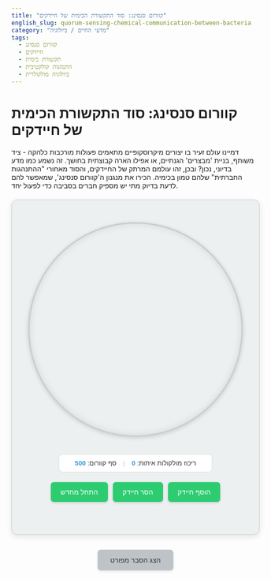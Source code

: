 ```yaml
---
title: "קוורום סנסינג: סוד התקשורת הכימית של חיידקים"
english_slug: quorum-sensing-chemical-communication-between-bacteria
category: "מדעי החיים / ביולוגיה"
tags:
  - קוורום סנסינג
  - חיידקים
  - תקשורת כימית
  - התנהגות קולקטיבית
  - ביולוגיה מולקולרית
---
```

<h1>קוורום סנסינג: סוד התקשורת הכימית של חיידקים</h1>
<p>דמיינו עולם זעיר בו יצורים מיקרוסקופיים מתאמים פעולות מורכבות כלהקה - ציד משותף, בניית 'מבצרים' הגנתיים, או אפילו הארה קבוצתית בחושך. זה נשמע כמו מדע בדיוני, נכון? ובכן, זהו עולמם המרתק של החיידקים, והסוד מאחורי "ההתנהגות החברתית" שלהם טמון בכימיה. הכירו את מנגנון ה'קוורום סנסינג', שמאפשר להם לדעת בדיוק מתי יש מספיק חברים בסביבה כדי לפעול יחד.</p>

<div id="app-container">
    <div id="petri-dish">
        <div id="bacteria-container">
            <!-- Bacteria will be added here by JS -->
        </div>
         <div id="signal-visualization">
            <!-- Signal pulses will be added here by JS -->
        </div>
    </div>
    <div id="signal-indicator">
        <span>ריכוז מולקולות איתות: </span><span id="signal-concentration">0</span>
        <span class="separator">|</span>
        <span>סף קוורום: </span><span id="quorum-threshold-display">500</span>
    </div>
    <div id="controls">
        <button id="add-bacteria" class="control-button">הוסף חיידק</button>
        <button id="remove-bacteria" class="control-button">הסר חיידק</button>
        <button id="reset-sim" class="control-button">התחל מחדש</button>
    </div>
    <div id="status-message"></div>
</div>

<button id="toggle-explanation" class="toggle-button">הצג הסבר מפורט</button>

<div id="explanation" style="display: none;">
    <h2>צוללים לעומק: איך עובד קוורום סנסינג?</h2>
    <p><strong>קוורום סנסינג (Quorum Sensing, QS)</strong> הוא לא פחות ממערכת תקשורת מתוחכמת להפליא. הוא מאפשר לאוכלוסיית חיידקים כולה לתפקד כיחידה אחת, ולקבל "החלטה" משותפת מתי להפעיל גנים מסוימים - אך ורק כאשר מספרם בסביבה מספיק גדול. דמיינו קבוצת מרגלים שמחליטה לתקוף רק כשהגיע המספר המוסכם מראש (ה"קוורום").</p>

    <p><strong>השפה הכימית: מולקולות האיתות (אוטואינדוסרים)</strong></p>
    <p>החיידקים "מדברים" באמצעות מולקולות כימיות קטנות שהם מפרישים לסביבה, הנקראות <strong>אוטואינדוסרים (Autoinducers)</strong>. כל חיידק בקבוצה מייצר ומפריש ללא הרף כמות בסיסית של מולקולות כאלה, כמו שכל אדם פולט קול באופן תמידי (אפילו בנשימה). המולקולות האלה מתפזרות בסביבה החיידקית (כמו קול שמתפשט באוויר).</p>

    <p><strong>החיידק כ'סנסור' כימי</strong></p>
    <p>במקביל להפרשה, כל חיידק מצויד ב"אנטנות" - רצפטורים ספציפיים - שיודעים לזהות ולקשור בחזרה את אותן מולקולות איתות מהסביבה. הרצפטורים האלה יכולים להיות על פני קרום התא או בתוכו.</p>

    <p><strong>"ספירת ראשים" כימית: ריכוז האות</strong></p>
    <p>כשהחיידקים בודדים או מעטים, מולקולות האיתות מתפזרות במהירות בסביבה הרחבה, והריכוז שלהן בסמוך לכל חיידק נשאר נמוך. אבל ככל שאוכלוסיית החיידקים גדלה וצפופה יותר, קצב הפרשת המולקולות עולה בהתאמה, והסביבה הולכת ומתמלאת בהן. הריכוז המקומי של מולקולות האיתות עולה בצורה דרמטית. החיידק "מרגיש" את צפיפות האוכלוסייה פשוט על ידי "מדידת" ריכוז מולקולות האיתות החוזרות ונקשרות לרצפטורים שלו.</p>

    <p><strong>נקודת המפנה: סף הקוורום</strong></p>
    <p>ישנו ריכוז קריטי של מולקולות איתות - <strong>סף הקוורום</strong>. ברגע שריכוז זה נחצה, כמות מספקת של מולקולות נקשרת לרצפטורים בתוך כל תא. הקישור הזה גורם לשינוי במבנה הרצפטור ולהפעלתו.</p>

    <p><strong>הפעלת המנגנון הקבוצתי</strong></p>
    <p>הרצפטור המופעל אינו נשאר אדיש. הוא פועל כמעין "מתג מולקולרי" - לרוב, הוא נקשר ל-DNA ומפעיל שעתוק (ביטוי) של גנים ספציפיים. אלו אינם גנים לתפקוד יומיומי, אלא גנים המקודדים לחלבונים הדרושים אך ורק לביצוע פעולות הדורשות את שיתוף הפעולה של אוכלוסייה גדולה.</p>

    <p><strong>מקהלת החיידקים: דוגמאות לפעולות מתואמות</strong></p>
    <p>קוורום סנסינג שולט על מגוון רחב של התנהגויות חיידקיות קולקטיביות, שהיו לא יעילות (או אף מסוכנות) לחיידק בודד:</p>
    <ul>
        <li><strong>ביולומינסנציה (הארה):</strong> חיידקי <em>Vibrio fischeri</em> החיים בסימביוזה עם דיונונים מאירים רק כאשר ריכוזם מספיק גבוה ליצירת אור הנראה לעין.</li>
        <li><strong>ייצור רעלנים וגורמי אלימות:</strong> חיידקים פתוגניים כמו <em>Pseudomonas aeruginosa</em> מתחילים לייצר רעלנים בכמויות גדולות רק כאשר יש מספיק מהם כדי להכריע את מערכת החיסון של המאכסן.</li>
        <li><strong>בניית ביופילם:</strong> מבנים דביקים ומורכבים המכילים קהילות חיידקים עטופות במטריקס מגן (למשל, אבנית על שיניים). דורש תיאום ובנייה משותפת.</li>
        <li><strong>הפרשת אנזימים משותפת:</strong> פירוק יעיל של חומרים מורכבים בסביבה דורש כמות גדולה של אנזימים המופרשים יחד.</li>
    </ul></p>

    <p><strong>מדוע זה חשוב לחיידקים?</strong></p>
    <p>מנגנון ה-QS מעניק לחיידקים יתרון עצום באבולוציה. הוא מאפשר להם "לחסוך באנרגיה" ולא לבזבז משאבים על ייצור חלבונים יקרים (כמו רעלנים או אנזימים) כאשר הם בודדים והפעולה לא תהיה אפקטיבית. רק כשהם מגיעים למסה קריטית, הפעולה הופכת לכדאית, והם פועלים במתואם כדי לשרוד, להתחרות ולשגשג.</p>

    <p><strong>השלכות מרחיקות לכת</strong></p>
    <p>הבנת קוורום סנסינג פתחה דלתות חדשות למחקר ולפיתוח. במקום להילחם בחיידקים על ידי הריגתם (מה שמעודד עמידות לאנטיביוטיקה), ניתן לנסות לשבש את מערכת התקשורת שלהם באמצעות <strong>מעכבי קוורום סנסינג (QS Inhibitors)</strong>. כך, החיידקים עדיין חיים, אך מאבדים את היכולת לפעול כקבוצה להפרשת רעלנים או יצירת ביופילם, והופכים פחות אלימים וקלים יותר לטיפול ע"י מערכת החיסון. זוהי גישה מבטיחה במאבק בעמידות לאנטיביוטיקה.</p>
</div>

<style>
    :root {
        --petri-bg: #e0ffe0; /* Light green agar */
        --petri-border: #ccc;
        --bacteria-color-default: #3498db; /* Blue */
        --bacteria-color-quorum: #e74c3c; /* Red */
        --signal-color: rgba(52, 152, 219, 0.6); /* Semi-transparent blue */
        --signal-color-quorum: rgba(231, 76, 60, 0.8); /* Semi-transparent red */
        --control-button-bg: #2ecc71; /* Emerald green */
        --control-button-hover: #27ae60;
        --control-button-active: #229954;
        --toggle-button-bg: #bdc3c7; /* Silver */
        --toggle-button-hover: #95a5a6;
        --status-color-default: #2c3e50; /* Dark blue/gray */
        --status-color-quorum: #e74c3c; /* Red */
        --text-color: #333;
        --app-bg: #ecf0f1; /* Light gray */
    }

    #app-container {
        font-family: 'Arial', sans-serif;
        direction: rtl;
        text-align: center;
        margin: 20px auto;
        border: 1px solid var(--petri-border);
        padding: 25px;
        border-radius: 12px;
        background-color: var(--app-bg);
        max-width: 600px;
        box-shadow: 0 4px 12px rgba(0,0,0,0.1);
        position: relative; /* Needed for potential absolute children */
    }

    #petri-dish {
        width: 95%;
        max-width: 450px;
        aspect-ratio: 1 / 1; /* Keep it circular */
        border: 3px solid var(--petri-border);
        border-radius: 50%;
        margin: 20px auto;
        position: relative;
        overflow: hidden;
        background: radial-gradient(circle at center, var(--petri-bg) 0%, darken(var(--petri-bg), 10%) 100%);
        box-shadow: inset 0 0 15px rgba(0,0,0,0.1), 0 2px 8px rgba(0,0,0,0.15);
    }

    #bacteria-container, #signal-visualization {
        position: absolute;
        top: 0;
        left: 0;
        width: 100%;
        height: 100%;
        pointer-events: none; /* Allow clicking controls behind */
    }

    .bacteria {
        position: absolute;
        width: 10px;
        height: 10px;
        background: radial-gradient(circle, var(--bacteria-color-default) 40%, darken(var(--bacteria-color-default), 15%) 100%);
        border-radius: 50%;
        transform: translate(-50%, -50%) scale(1); /* Center and initial scale */
        transition: background-color 0.5s ease, transform 0.5s ease; /* Smooth transitions */
        box-shadow: 0 0 4px rgba(0,0,0,0.3);
        animation: wiggleslightly 3s ease-in-out infinite alternate; /* Subtle movement */
    }

    @keyframes wiggleslightly {
        0% { transform: translate(-50%, -50%) rotate(0deg); }
        50% { transform: translate(-48%, -52%) rotate(2deg); }
        100% { transform: translate(-52%, -48%) rotate(-2deg); }
    }

    .bacteria.quorum {
        background: radial-gradient(circle, var(--bacteria-color-quorum) 40%, darken(var(--bacteria-color-quorum), 15%) 100%);
        transform: translate(-50%, -50%) scale(1.3); /* Bigger when quorum */
        animation: pulse-quorum 1.5s ease-in-out infinite alternate; /* More prominent pulse */
        box-shadow: 0 0 8px var(--bacteria-color-quorum); /* Add a glow */
    }

     @keyframes pulse-quorum {
        0% { transform: translate(-50%, -50%) scale(1.3); opacity: 1; }
        100% { transform: translate(-50%, -50%) scale(1.4); opacity: 0.9; }
    }

    .signal-pulse {
        position: absolute;
        width: 10px;
        height: 10px;
        background-color: var(--signal-color);
        border-radius: 50%;
        transform: translate(-50%, -50%);
        animation: signal-fade-out 1.5s ease-out forwards; /* Signal animation */
        pointer-events: none;
         z-index: 0; /* Below bacteria */
    }

     .signal-pulse.quorum {
         background-color: var(--signal-color-quorum);
         animation: signal-fade-out-quorum 1.5s ease-out forwards;
     }


    @keyframes signal-fade-out {
        0% { transform: translate(-50%, -50%) scale(1); opacity: 0.8; width: 10px; height: 10px; }
        100% { transform: translate(-50%, -50%) scale(3); opacity: 0; width: 30px; height: 30px; }
    }
     @keyframes signal-fade-out-quorum {
        0% { transform: translate(-50%, -50%) scale(1); opacity: 1; width: 12px; height: 12px; }
        100% { transform: translate(-50%, -50%) scale(4); opacity: 0; width: 48px; height: 48px; }
    }


    #signal-indicator {
        margin-top: 15px;
        padding: 10px 15px;
        background-color: #fff;
        border: 1px solid #ddd;
        border-radius: 8px;
        font-size: 0.95em;
        color: var(--text-color);
        display: inline-block;
        min-width: 280px;
    }

    #signal-indicator .separator {
        margin: 0 10px;
        color: #bbb;
    }

    #signal-concentration, #quorum-threshold-display {
        font-weight: bold;
        color: var(--bacteria-color-default);
    }
     #signal-indicator.quorum #signal-concentration, #signal-indicator.quorum #quorum-threshold-display {
        color: var(--bacteria-color-quorum);
     }


    #controls {
        margin-top: 20px;
        display: flex;
        justify-content: center;
        flex-wrap: wrap; /* Allow wrapping on small screens */
        gap: 10px; /* Spacing between buttons */
    }

    .control-button {
        padding: 12px 20px;
        font-size: 1em;
        cursor: pointer;
        border: none;
        border-radius: 6px;
        background-color: var(--control-button-bg);
        color: white;
        transition: background-color 0.3s ease, transform 0.1s ease;
        box-shadow: 0 2px 5px rgba(0,0,0,0.15);
    }

    .control-button:hover {
        background-color: var(--control-button-hover);
    }

    .control-button:active {
        background-color: var(--control-button-active);
        transform: scale(0.98);
        box-shadow: 0 1px 3px rgba(0,0,0,0.2);
    }

    #status-message {
        margin-top: 20px;
        font-weight: bold;
        min-height: 1.5em; /* Reserve space */
        color: var(--status-color-default);
        transition: color 0.5s ease;
    }
     #status-message.quorum {
         color: var(--status-color-quorum);
     }


    .toggle-button {
        display: block;
        margin: 30px auto 20px auto;
        padding: 12px 25px;
        font-size: 1em;
        cursor: pointer;
        border: 1px solid #ccc;
        border-radius: 6px;
        background-color: var(--toggle-button-bg);
        color: var(--text-color);
        transition: background-color 0.3s ease, border-color 0.3s ease;
        box-shadow: 0 2px 5px rgba(0,0,0,0.1);
    }

    .toggle-button:hover {
        background-color: var(--toggle-button-hover);
        border-color: #a0a0a0;
    }

     .toggle-button:active {
        transform: scale(0.98);
     }


    #explanation {
        margin-top: 20px;
        padding: 20px;
        border: 1px solid #ddd;
        border-radius: 10px;
        background-color: #fff;
        text-align: right;
        direction: rtl;
        line-height: 1.7;
        color: var(--text-color);
        box-shadow: 0 2px 8px rgba(0,0,0,0.08);
    }

    #explanation h2 {
        text-align: center;
        margin-bottom: 20px;
        color: #333;
        font-size: 1.8em;
    }

    #explanation p {
        margin-bottom: 15px;
    }

     #explanation strong {
         color: #555;
     }

     #explanation ul {
        margin-bottom: 15px;
        padding-right: 25px;
     }

     #explanation li {
        margin-bottom: 8px;
     }

     /* Responsive adjustments */
    @media (max-width: 500px) {
        #app-container {
            padding: 15px;
        }
         #petri-dish {
             margin: 15px auto;
         }
        #controls {
            flex-direction: column;
            align-items: center;
        }
        .control-button {
             width: 80%;
        }
        #signal-indicator {
            font-size: 0.85em;
             min-width: unset;
        }
    }


</style>

<script>
    const petriDish = document.getElementById('petri-dish');
    const bacteriaContainer = document.getElementById('bacteria-container');
     const signalVisualization = document.getElementById('signal-visualization');
    const signalIndicator = document.getElementById('signal-indicator');
    const signalConcentrationSpan = document.getElementById('signal-concentration');
    const quorumThresholdDisplay = document.getElementById('quorum-threshold-display');
    const addBacteriaButton = document.getElementById('add-bacteria');
    const removeBacteriaButton = document.getElementById('remove-bacteria');
    const resetSimButton = document.getElementById('reset-sim');
    const statusMessageDiv = document.getElementById('status-message');
    const explanationDiv = document.getElementById('explanation');
    const toggleExplanationButton = document.getElementById('toggle-explanation');

    let bacteriaCount = 0;
    let signalConcentration = 0;
    const QUORUM_THRESHOLD = 800; // Increased threshold slightly for visual buildup
    const SIGNAL_PRODUCTION_RATE_PER_BACTERIA = 1.5; // Signal added per bacteria per step
    const SIGNAL_DECAY_RATE = 0.97; // Percentage remaining each step (slightly slower decay)
    const SIMULATION_INTERVAL = 80; // ms between simulation steps (faster updates)
    const SIGNAL_PULSE_INTERVAL = 300; // ms between visual signal pulses from each bacteria
    let simulationIntervalId;
    let signalPulseIntervalId;
    const MAX_BACTERIA = 150; // Allow more bacteria
    const MAX_SIGNAL_PULSES = 200; // Limit number of visual pulses for performance

     // Object to store bacteria elements and their positions for signal visualization
    const bacteriaElements = [];


    quorumThresholdDisplay.textContent = QUORUM_THRESHOLD;

    function addBacteria() {
        if (bacteriaCount < MAX_BACTERIA) {
            bacteriaCount++;
            const bacteriaElement = document.createElement('div');
            bacteriaElement.classList.add('bacteria');

            // Random position within the petri dish circle
            const petriDishSize = petriDish.offsetWidth;
            const center = petriDishSize / 2;
            const maxRadius = center - 15; // Padding from edge
            let angle = Math.random() * 2 * Math.PI;
            let radius = Math.random() * maxRadius;
            let x = center + radius * Math.cos(angle);
            let y = center + radius * Math.sin(angle);

            bacteriaElement.style.left = `${x}px`;
            bacteriaElement.style.top = `${y}px`;

            bacteriaContainer.appendChild(bacteriaElement);
            bacteriaElements.push({ element: bacteriaElement, x: x, y: y }); // Store for signal pulses

            updateStatus();
            startSimulation(); // Ensure simulation is running
            startSignalPulseVisuals(); // Ensure signal visuals are running
        } else {
            statusMessageDiv.textContent = `הגענו למספר החיידקים המקסימלי (${MAX_BACTERIA}).`;
        }
    }

    function removeBacteria() {
        if (bacteriaCount > 0) {
            bacteriaCount--;
            const lastBacteria = bacteriaContainer.lastChild;
            if (lastBacteria) {
                bacteriaContainer.removeChild(lastBacteria);
                 bacteriaElements.pop(); // Remove from the array
            }
            updateStatus();
            if (bacteriaCount === 0) {
                stopSimulation();
                stopSignalPulseVisuals();
                signalConcentration = 0;
                updateSignalDisplay();
            }
        } else {
             statusMessageDiv.textContent = 'אין חיידקים להסרה.';
        }
    }

    function updateStatus() {
        const quorumMet = signalConcentration >= QUORUM_THRESHOLD && bacteriaCount > 0;

        if (quorumMet) {
            statusMessageDiv.textContent = 'הקוורום הושג! החיידקים מתאמים פעולה...';
            statusMessageDiv.classList.add('quorum');
             signalIndicator.classList.add('quorum');
            bacteriaContainer.querySelectorAll('.bacteria').forEach(b => b.classList.add('quorum'));

        } else if (bacteriaCount > 0) {
             statusMessageDiv.textContent = `ישנם ${bacteriaCount} חיידקים. ריכוז האות עולה... מחכים לקוורום (${Math.round(signalConcentration)}/${QUORUM_THRESHOLD}).`;
             statusMessageDiv.classList.remove('quorum');
             signalIndicator.classList.remove('quorum');
             bacteriaContainer.querySelectorAll('.bacteria').forEach(b => b.classList.remove('quorum'));
        } else {
            statusMessageDiv.textContent = 'הוסף חיידקים כדי להתחיל את הסימולציה.';
             statusMessageDiv.classList.remove('quorum');
             signalIndicator.classList.remove('quorum');
             bacteriaContainer.querySelectorAll('.bacteria').forEach(b => b.classList.remove('quorum'));
        }
    }

    function updateSignalDisplay() {
        signalConcentrationSpan.textContent = Math.round(signalConcentration);
         // Update status message if only concentration changes (e.g., decay below threshold)
         if (bacteriaCount > 0) {
            updateStatus();
         }
    }

    function simulateStep() {
        // Signal production: each bacteria adds signal
        signalConcentration += bacteriaCount * SIGNAL_PRODUCTION_RATE_PER_BACTERIA;

        // Signal decay: simulates diffusion/breakdown
        signalConcentration *= SIGNAL_DECAY_RATE;

        // Prevent concentration from becoming negative
        signalConcentration = Math.max(0, signalConcentration);

        updateSignalDisplay();
    }

     function emitSignalPulseVisuals() {
         const quorumMet = signalConcentration >= QUORUM_THRESHOLD && bacteriaCount > 0;
         const pulseClass = quorumMet ? 'signal-pulse quorum' : 'signal-pulse';

         // Limit the number of visible pulses for performance
         const currentPulses = signalVisualization.childElementCount;
         const pulsesToRemove = currentPulses + bacteriaElements.length - MAX_SIGNAL_PULSES;
         if (pulsesToRemove > 0) {
             for(let i = 0; i < pulsesToRemove; i++) {
                 if (signalVisualization.firstChild) {
                     signalVisualization.removeChild(signalVisualization.firstChild);
                 }
             }
         }


         // Create a signal pulse element for each bacteria
         bacteriaElements.forEach(b => {
             const pulse = document.createElement('div');
             pulse.className = pulseClass;
             pulse.style.left = `${b.x}px`;
             pulse.style.top = `${b.y}px`;
             signalVisualization.appendChild(pulse);

             // Remove the pulse element after its animation finishes
             pulse.addEventListener('animationend', () => {
                 pulse.remove();
             });
         });
     }


    function startSimulation() {
        if (!simulationIntervalId) {
            simulationIntervalId = setInterval(simulateStep, SIMULATION_INTERVAL);
        }
    }

    function stopSimulation() {
        clearInterval(simulationIntervalId);
        simulationIntervalId = null;
    }

     function startSignalPulseVisuals() {
        if (!signalPulseIntervalId) {
             signalPulseIntervalId = setInterval(emitSignalPulseVisuals, SIGNAL_PULSE_INTERVAL);
        }
     }

     function stopSignalPulseVisuals() {
        clearInterval(signalPulseIntervalId);
        signalPulseIntervalId = null;
     }


    function resetSimulation() {
        stopSimulation();
        stopSignalPulseVisuals();
        bacteriaCount = 0;
        signalConcentration = 0;
        bacteriaContainer.innerHTML = ''; // Remove all bacteria elements
        signalVisualization.innerHTML = ''; // Remove all signal pulses
        bacteriaElements.length = 0; // Clear the array
        updateSignalDisplay();
        updateStatus();
        statusMessageDiv.textContent = 'הסימולציה אופסה. הוסף חיידקים כדי להתחיל.';
    }


    addBacteriaButton.addEventListener('click', addBacteria);
    removeBacteriaButton.addEventListener('click', removeBacteria);
    resetSimButton.addEventListener('click', resetSimulation);

    toggleExplanationButton.addEventListener('click', () => {
        const isHidden = explanationDiv.style.display === 'none';
        explanationDiv.style.display = isHidden ? 'block' : 'none';
        toggleExplanationButton.textContent = isHidden ? 'הסתר הסבר מפורט' : 'הצג הסבר מפורט';
    });

    // Initial state
    updateStatus(); // Sets initial status message

</script>